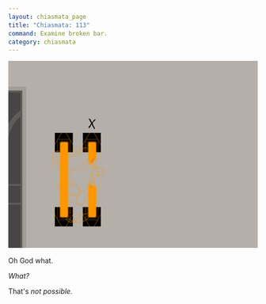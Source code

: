 ```yaml
---
layout: chiasmata_page
title: "Chiasmata: 113"
command: Examine broken bar.
category: chiasmata
---
```


![113](/chiasmata/images/narrative/112.gif)

Oh God what.

*What?*

That's *not possible.*